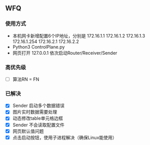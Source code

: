 ## WFQ

### 使用方式
- 本机网卡新增配置6个IP地址，分别是 172.16.1.1 172.16.1.2 172.16.1.3 172.16.1.254 172.16.2.1 172.16.2.2
- Python3 ControlPlane.py
- 网页打开 127.0.0.1 依次启动Router/Receiver/Sender

### 高优先级
- [ ] 算法RN = FN

### 已解决
- [x] Sender 启动多个数据错误
- [x] 图片实时数据需要处理
- [x] 动态修改table单元格边框
- [x] Sender 不会读取配置文件
- [x] 网页默认值问题
- [x] 点击启动按钮，使用子进程解决（确保Linux能使用）

